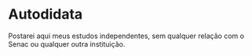 # Autodidata
Postarei aqui meus estudos independentes, sem qualquer relação com o Senac ou qualquer outra instituição.
